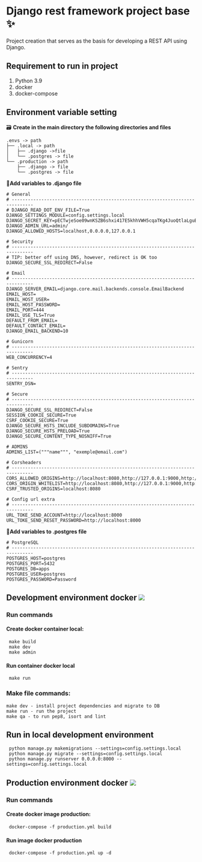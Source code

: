 
#  Django rest framework project base  :sparkles:  
  
Project creation that serves as the basis for developing a REST API using Django.  

## Requirement to run in project  
  
 1. Python 3.9  
 2. docker  
 3. docker-compose  
 
 

## Environment variable setting
:card_file_box: **Create in the main directory the following directories and files** 
```
.envs -> path
├── .local -> path
│   ├── .django ->file
│   └── .postgres -> file
└── .production -> path
    ├── .django -> file
    └── .postgres -> file
```
:wrench:**Add variables to .django file**

    # General  
    # ------------------------------------------------------------------------------  
    # DJANGO_READ_DOT_ENV_FILE=True  
    DJANGO_SETTINGS_MODULE=config.settings.local  
    DJANGO_SECRET_KEY=pECTwjeSoe09wnKSZB6shxi417E5khhVWH5cqaTKg4JuoQtlaLguB7bIeXp5yrGe  
    DJANGO_ADMIN_URL=admin/  
    DJANGO_ALLOWED_HOSTS=localhost,0.0.0.0,127.0.0.1  
      
    # Security  
    # ------------------------------------------------------------------------------  
    # TIP: better off using DNS, however, redirect is OK too  
    DJANGO_SECURE_SSL_REDIRECT=False  
      
    # Email  
    # ------------------------------------------------------------------------------  
    DJANGO_SERVER_EMAIL=django.core.mail.backends.console.EmailBackend  
    EMAIL_HOST=  
    EMAIL_HOST_USER=  
    EMAIL_HOST_PASSWORD=  
    EMAIL_PORT=444  
    EMAIL_USE_TLS=True  
    DEFAULT_FROM_EMAIL=  
    DEFAULT_CONTACT_EMAIL=  
    DJANGO_EMAIL_BACKEND=10  
      
    # Gunicorn  
    # ------------------------------------------------------------------------------  
    WEB_CONCURRENCY=4  
      
    # Sentry  
    # ------------------------------------------------------------------------------  
    SENTRY_DSN=  
     
    # Secure  
    # ------------------------------------------------------------------------------  
    DJANGO_SECURE_SSL_REDIRECT=False  
    SESSION_COOKIE_SECURE=True  
    CSRF_COOKIE_SECURE=True  
    DJANGO_SECURE_HSTS_INCLUDE_SUBDOMAINS=True  
    DJANGO_SECURE_HSTS_PRELOAD=True  
    DJANGO_SECURE_CONTENT_TYPE_NOSNIFF=True  
      
    # ADMINS  
    ADMINS_LIST=("""name""", "exemple@email.com")  
      
    # Corsheaders  
    # ------------------------------------------------------------------------------  
    CORS_ALLOWED_ORIGINS=http://localhost:8080,http://127.0.0.1:9000,http://localhost:3000  
    CORS_ORIGIN_WHITELIST=http://localhost:8080,http://127.0.0.1:9000,http://localhost:3000  
    CSRF_TRUSTED_ORIGINS=localhost:8080  
      
    # Config url extra  
    # ------------------------------------------------------------------------------  
    URL_TOKE_SEND_ACCOUNT=http://localhost:8000  
    URL_TOKE_SEND_RESET_PASSWORD=http://localhost:8000
:wrench:**Add variables to .postgres file**

    # PostgreSQL  
    # ------------------------------------------------------------------------------  
    POSTGRES_HOST=postgres  
    POSTGRES_PORT=5432  
    POSTGRES_DB=apps  
    POSTGRES_USER=postgres  
    POSTGRES_PASSWORD=Password

 
 
## Development environment docker  <img src="https://img.icons8.com/fluent/50/000000/docker.png"/>
 
### Run commands  
#### Create docker container local:  

   
     make build 
     make dev 
     make admin
     

#### Run container docker local  
  

     make run 

 
  
### Make file commands:  
 

    make dev - install project dependencies and migrate to DB  
    make run - run the project  
    make qa - to run pep8, isort and lint  

## Run in local development environment  
  

     python manage.py makemigrations --settings=config.settings.local 
     python manage.py migrate --settings=config.settings.local 
     python manage.py runserver 0.0.0.0:8000 --settings=config.settings.local 

 
## Production environment docker <img src="https://img.icons8.com/fluent/50/000000/docker.png"/>  
  
### Run commands  
#### Create docker image production:  

     docker-compose -f production.yml build 

 
#### Run image docker production  

     docker-compose -f production.yml up -d  

